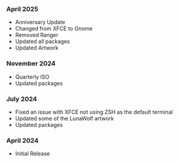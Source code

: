 ### April 2025

- Anniversary Update
- Changed from XFCE to Gnome
- Removed Ranger
- Updated all packages
- Updated Artwork

### November 2024

- Quarterly ISO 
- Updated packages

### July 2024

- Fixed an issue with XFCE not using ZSH as the default terminal
- Updated some of the LunaWolf artwork
- Updated packages

### April 2024

- Initial Release
